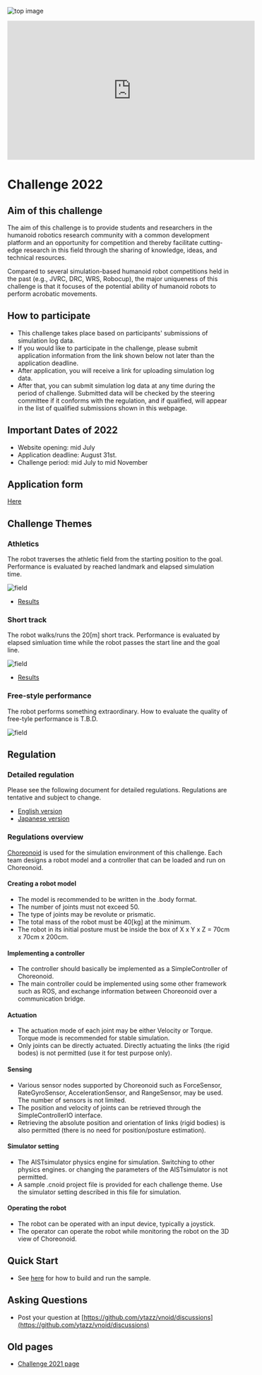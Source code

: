 <!--
![top image](fig/robot.png "Top Image")
-->
![top image](fig/hvac2021.png "Top Image")

<iframe width="560" height="315" src="https://www.youtube.com/embed/2xOmlHx2b4U" title="YouTube video player" frameborder="0" allow="accelerometer; autoplay; clipboard-write; encrypted-media; gyroscope; picture-in-picture" allowfullscreen></iframe>

# Challenge 2022

<!-- Under construction. Information is tentative. -->

## Aim of this challenge

The aim of this challenge is to provide students and researchers in the humanoid robotics research community
 with a common development platform and an opportunity for competition and
 thereby facilitate cutting-edge research in this field
 through the sharing of knowledge, ideas, and technical resources.

Compared to several simulation-based humanoid robot competitions held in the past (e.g., JVRC, DRC, WRS, Robocup),
 the major uniqueness of this challenge is that it focuses of the potential ability of humanoid robots to perform acrobatic movements.

## How to participate

- This challenge takes place based on participants' submissions of simulation log data.
- If you would like to participate in the challenge, please submit application information
  from the link shown below not later than the application deadline.
- After application, you will receive a link for uploading simulation log data.
- After that, you can submit simulation log data at any time during the period of challenge.
  Submitted data will be checked by the steering committee if it conforms with the regulation,
   and if qualified, will appear in the list of qualified submissions shown in this webpage.

## Important Dates of 2022

- Website opening: mid July
- Application deadline: August 31st.
- Challenge period: mid July to mid November

## Application form

<!--
Now being prepared.
-->
[Here](https://docs.google.com/forms/d/e/1FAIpQLSdFkUbLTEVpoHGqvfrTeW59-84Kaf-RCNaI9FLpQUu1h0EpCQ/viewform?usp=sf_link)

## Challenge Themes

### Athletics

The robot traverses the athletic field from the starting position to the goal.
Performance is evaluated by reached landmark and elapsed simulation time.

![field](fig/field_athletics2022.png "Athletics Field")

- [Results](https://ytazz.github.io/vnoid/results_athletics2022.html)

### Short track

The robot walks/runs the 20[m] short track.
Performance is evaluated by elapsed simluation time while the robot passes the start line and the goal line.

![field](fig/field_shorttrack2022.png "Short-track Field")

- [Results](https://ytazz.github.io/vnoid/results_shorttrack2022.html)

### Free-style performance

The robot performs something extraordinary.
How to evaluate the quality of free-tyle performance is T.B.D.

![field](fig/field_performance2022.png "Free-style Performance Field")

## Regulation

### Detailed regulation

Please see the following document for detailed regulations.
Regulations are tentative and subject to change.
- [English version](https://docs.google.com/document/d/1IByD9HIQXkZe2DvtmmWsXEv41ggnn6dhuJRX_RMjAMU/edit?usp=sharing)
- [Japanese version](https://docs.google.com/document/d/1ogiDxNIxWfxW_FQZx8znWPebEcD6XJPvIECpy_ovViE/edit?usp=sharing)

### Regulations overview

[Choreonoid](https://www.choreonoid.org/) is used for the simulation environment of this challenge.
Each team designs a robot model and a controller that can be loaded and run on Choreonoid.

#### Creating a robot model

- The model is recommended to be written in the .body format.
- The number of joints must not exceed 50.
- The type of joints may be revolute or prismatic.
- The total mass of the robot must be 40[kg] at the minimum.
- The robot in its initial posture must be inside the box of X x Y x Z = 70cm x 70cm x 200cm.

#### Implementing a controller

- The controller should basically be implemented as a SimpleController of Choreonoid.
- The main controller could be implemented using some other framework such as ROS,
  and exchange information between Choreonoid over a communication bridge.

#### Actuation
- The actuation mode of each joint may be either Velocity or Torque.
  Torque mode is recommended for stable simulation.
- Only joints can be directly actuated.
  Directly actuating the links (the rigid bodes) is not permitted (use it for test purpose only).
  
#### Sensing
- Various sensor nodes supported by Choreonoid such as ForceSensor, RateGyroSensor, AccelerationSensor, and RangeSensor, may be used.
  The number of sensors is not limited.
- The position and velocity of joints can be retrieved through the SimpleControllerIO interface.
- Retrieving the absolute position and orientation of links (rigid bodies) is also permitted
  (there is no need for position/posture estimation).

#### Simulator setting
- The AISTsimulator physics engine for simulation.
  Switching to other physics engines. or changing the parameters of the AISTsimulator is not permitted.
- A sample .cnoid project file is provided for each challenge theme.
  Use the simulator setting described in this file for simulation.

#### Operating the robot
- The robot can be operated with an input device, typically a joystick.
- The operator can operate the robot while monitoring the robot on the 3D view of Choreonoid.


## Quick Start
- See [here](https://ytazz.github.io/vnoid/build_sample_2022.html) for how to build and run the sample.

## Asking Questions
- Post your question at [https://github.com/ytazz/vnoid/discussions](https://github.com/ytazz/vnoid/discussions)

## Old pages
- [Challenge 2021 page](https://ytazz.github.io/vnoid/index2021.html)
